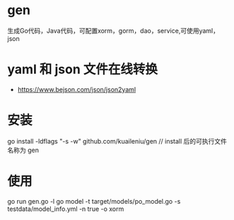 # gen
生成Go代码，Java代码，可配置xorm，gorm，dao，service,可使用yaml，json

# yaml 和 json 文件在线转换
- https://www.bejson.com/json/json2yaml

# 安装
go install -ldflags "-s -w" github.com/kuaileniu/gen // install 后的可执行文件名称为 gen


# 使用

go run gen.go -l go model -t target/models/po_model.go -s testdata/model_info.yml -n true -o xorm
